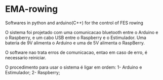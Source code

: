# EMA-rowing
Softwares in python and arduino(C++) for the control of FES rowing

O sistema foi projetado com uma comunicacao bluetooth entre o Arduino e o Raspberry, e um cabo USB entre o Raspberry e o Estimulador. 
Uma bateria de 9V alimenta o Arduino e uma de 5V alimenta o RaspBerry.

O software nao trata erros de comunicacao, entao em caso de erro, é necessario reiniciar.

O procedimento para usar o sistema é ligar em ordem:
1- Arduino e Estimulador;
2- Raspberry;

